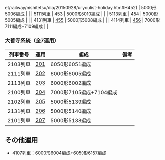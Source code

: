 et/railway/nishitetsu/dia/20150928/unyoulist-holiday.htm#H452) | 5000形5006編成 |  |
| 5111列車 | [453](https://aotake91.net/railway/nishitetsu/dia/20150928/unyoulist-holiday.htm#H453) | 5000形5010編成 |  |
| 5113列車 | [454](https://aotake91.net/railway/nishitetsu/dia/20150928/unyoulist-holiday.htm#H454) | 5000形5005編成 |  |
| 4131列車 | [455](https://aotake91.net/railway/nishitetsu/dia/20150928/unyoulist-holiday.htm#H455) | 5000形5008編成 |  |
| 4114列車 | [456](https://aotake91.net/railway/nishitetsu/dia/20150928/unyoulist-holiday.htm#H456) | 7000形7111編成+7109編成 |  |

### 大善寺系統（全7運用）

| 列車番号 | 運用 | 編成 | 備考 |
| --- | --- | --- | --- |
| 2103列車 | [201](https://aotake91.net/railway/nishitetsu/dia/20150928/unyoulist-holiday.htm#H201) | 6050形6051編成 |  |
| 2111列車 | [202](https://aotake91.net/railway/nishitetsu/dia/20150928/unyoulist-holiday.htm#H202) | 6000形6005編成 |  |
| 2113列車 | [203](https://aotake91.net/railway/nishitetsu/dia/20150928/unyoulist-holiday.htm#H203) | 6000形6002編成 |  |
| 2100列車 | [204](https://aotake91.net/railway/nishitetsu/dia/20150928/unyoulist-holiday.htm#H204) | 7000形7105編成+7104編成 |  |
| 2102列車 | [205](https://aotake91.net/railway/nishitetsu/dia/20150928/unyoulist-holiday.htm#H205) | 5000形5139編成 |  |
| 2131列車 | [206](https://aotake91.net/railway/nishitetsu/dia/20150928/unyoulist-holiday.htm#H206) | 5000形5140編成 |  |
| 2101列車 | [207](https://aotake91.net/railway/nishitetsu/dia/20150928/unyoulist-holiday.htm#H207) | 5000形5138編成 |  |

## その他運用

* 4107列車：6000形6004編成+6050形6157編成                                                                                                                                                                                                                                                                                                                                                                                                                                                                                                                                                                                                                                                                                                                                                                                                                                                                                                                                                                                                                                                                                                                                                                                                                                                                                                                                                                                                                                                                                                                                                                                                                                                                                                                                                                                                                                                                                                                                                                                                                                                                                                                                                                                                                                                                                                                                                           